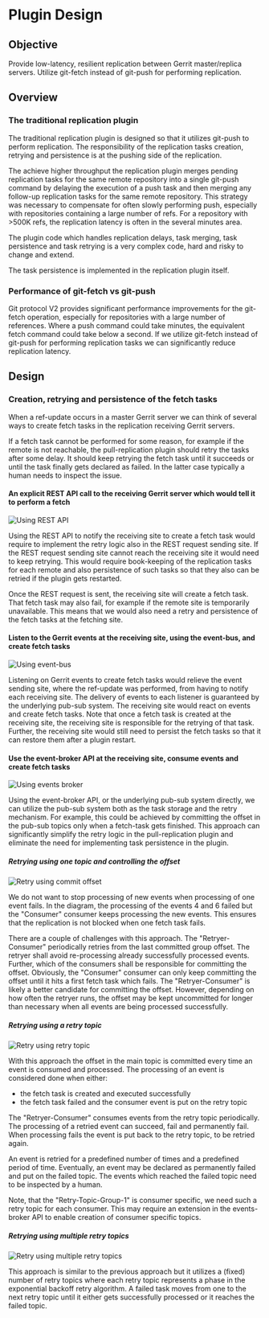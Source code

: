 # Plugin Design

## Objective

Provide low-latency, resilient replication between Gerrit master/replica servers.
Utilize git-fetch instead of git-push for performing replication.

## Overview

### The traditional replication plugin
The traditional replication plugin is designed so that it utilizes git-push to perform replication.
The responsibility of the replication tasks creation, retrying and persistence is at the pushing
side of the replication.

The achieve higher throughput the replication plugin merges pending replication tasks for the same
remote repository into a single git-push command by delaying the execution of a push task and then
merging any follow-up replication tasks for the same remote repository. This strategy was
necessary to compensate for often slowly performing push, especially with repositories containing
a large number of refs. For a repository with >500K refs, the replication latency is often in
the several minutes area.

The plugin code which handles replication delays, task merging, task persistence and task retrying
is a very complex code, hard and risky to change and extend.

The task persistence is implemented in the replication plugin itself.

### Performance of git-fetch vs git-push
Git protocol V2 provides significant performance improvements for the git-fetch operation,
especially for repositories with a large number of references. Where a push command could take
minutes, the equivalent fetch command could take below a second.  If we utilize git-fetch instead of
git-push for performing replication tasks we can significantly reduce replication latency. 

## Design

### Creation, retrying and persistence of the fetch tasks
When a ref-update occurs in a master Gerrit server we can think of several ways to create
fetch tasks in the replication receiving Gerrit servers.

If a fetch task cannot be performed for some reason, for example if the remote is not reachable, the
pull-replication plugin should retry the tasks after some delay. It should keep retrying the fetch
task until it succeeds or until the task finally gets declared as failed. In the latter case
typically a human needs to inspect the issue.

#### An explicit REST API call to the receiving Gerrit server which would tell it to perform a fetch

![Using REST API](using-REST.png)

Using the REST API to notify the receiving site to create a fetch task would require to implement
the retry logic also in the REST request sending site. If the REST request sending site cannot reach
the receiving site it would need to keep retrying. This would require book-keeping of the replication
tasks for each remote and also persistence of such tasks so that they also can be retried if the
plugin gets restarted.

Once the REST request is sent, the receiving site will create a fetch task. That fetch task may also
fail, for example if the remote site is temporarily unavailable. This means that we would also need
a retry and persistence of the fetch tasks at the fetching site.


#### Listen to the Gerrit events at the receiving site, using the event-bus, and create fetch tasks
![Using event-bus](using-event-bus.png)

Listening on Gerrit events to create fetch tasks would relieve the event sending site, where the
ref-update was performed, from having to notify each receiving site. The delivery of events to each
listener is guaranteed by the underlying pub-sub system. The receiving site would react on events
and create fetch tasks. Note that once a fetch task is created at the receiving site, the receiving
site is responsible for the retrying of that task. Further, the receiving site would still need to
persist the fetch tasks so that it can restore them after a plugin restart.

#### Use the event-broker API at the receiving site, consume events and create fetch tasks
![Using events broker](using-events-broker.png)

Using the event-broker API, or the underlying pub-sub system directly, we can utilize the pub-sub
system both as the task storage and the retry mechanism. For example, this could be achieved by
committing the offset in the pub-sub topics only when a fetch-task gets finished.
This approach can significantly simplify the retry logic in the pull-replication plugin and
eliminate the need for implementing task persistence in the plugin.

##### Retrying using one topic and controlling the offset
![Retry using commit offset](retry-events-broker-V1.png)

We do not want to stop processing of new events when processing of one event fails. In the diagram,
the processing of the events 4 and 6 failed but the "Consumer" consumer keeps processing the new
events. This ensures that the replication is not blocked when one fetch task fails.

There are a couple of challenges with this approach.  The "Retryer-Consumer" periodically retries
from the last committed group offset. The retryer shall avoid re-processing already successfully
processed events. Further, which of the consumers shall be responsible for committing the offset.
Obviously, the "Consumer" consumer can only keep committing the offset until it hits a first fetch
task which fails. The "Retryer-Consumer" is likely a better candidate for committing the offset.
However, depending on how often the retryer runs, the offset may be kept uncommitted for longer than
necessary when all events are being processed successfully.


##### Retrying using a retry topic
![Retry using retry topic](retry-events-broker-V2.png)

With this approach the offset in the main topic is committed every time an event is consumed and
processed. The processing of an event is considered done when either:
* the fetch task is created and executed successfully
* the fetch task failed and the consumer event is put on the retry topic

The "Retryer-Consumer" consumes events from the retry topic periodically. The processing of a
retried event can succeed, fail and permanently fail. When processing fails the event is put back to
the retry topic, to be retried again.

An event is retried for a predefined number of times and a predefined period of time. Eventually, an
event may be declared as permanently failed and put on the failed topic. The events which reached
the failed topic need to be inspected by a human.

Note, that the "Retry-Topic-Group-1" is consumer specific, we need such a retry topic for each
consumer. This may require an extension in the events-broker API to enable creation of consumer
specific topics.

##### Retrying using multiple retry topics
![Retry using multiple retry topics](retry-events-broker-V3.png)

This approach is similar to the previous approach but it utilizes a (fixed) number of retry topics
where each retry topic represents a phase in the exponential backoff retry algorithm. A failed
task moves from one to the next retry topic until it either gets successfully processed or it
reaches the failed topic.
